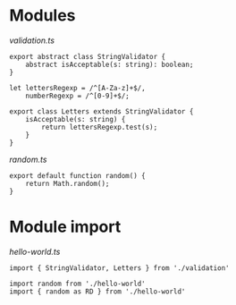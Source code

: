 # Modules

_validation.ts_

```
export abstract class StringValidator {
    abstract isAcceptable(s: string): boolean;
}

let lettersRegexp = /^[A-Za-z]+$/,
    numberRegexp = /^[0-9]+$/;

export class Letters extends StringValidator {
    isAcceptable(s: string) {
        return lettersRegexp.test(s);
    }
}
```

_random.ts_

```
export default function random() {
    return Math.random();
}
```

# Module import

_hello-world.ts_

```
import { StringValidator, Letters } from './validation'

import random from './hello-world'
import { random as RD } from './hello-world'
```
